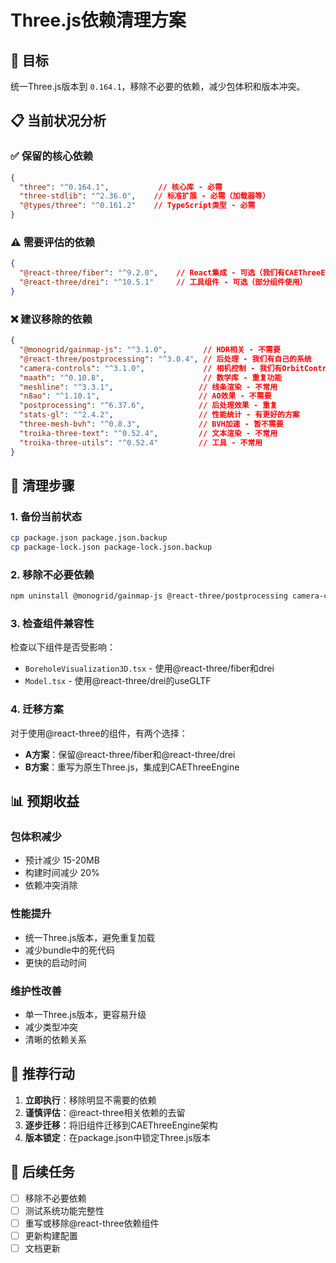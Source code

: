 # Three.js依赖清理方案

## 🎯 目标
统一Three.js版本到 `0.164.1`，移除不必要的依赖，减少包体积和版本冲突。

## 📋 当前状况分析

### ✅ 保留的核心依赖
```json
{
  "three": "^0.164.1",           // 核心库 - 必需
  "three-stdlib": "^2.36.0",    // 标准扩展 - 必需（加载器等）
  "@types/three": "^0.161.2"    // TypeScript类型 - 必需
}
```

### ⚠️ 需要评估的依赖
```json
{
  "@react-three/fiber": "^9.2.0",    // React集成 - 可选（我们有CAEThreeEngine）
  "@react-three/drei": "^10.5.1"     // 工具组件 - 可选（部分组件使用）
}
```

### ❌ 建议移除的依赖
```json
{
  "@monogrid/gainmap-js": "^3.1.0",        // HDR相关 - 不需要
  "@react-three/postprocessing": "^3.0.4", // 后处理 - 我们有自己的系统
  "camera-controls": "^3.1.0",             // 相机控制 - 我们有OrbitControls
  "maath": "^0.10.8",                      // 数学库 - 重复功能
  "meshline": "^3.3.1",                   // 线条渲染 - 不常用
  "n8ao": "^1.10.1",                      // AO效果 - 不需要
  "postprocessing": "^6.37.6",            // 后处理效果 - 重复
  "stats-gl": "^2.4.2",                   // 性能统计 - 有更好的方案
  "three-mesh-bvh": "^0.8.3",             // BVH加速 - 暂不需要
  "troika-three-text": "^0.52.4",         // 文本渲染 - 不常用
  "troika-three-utils": "^0.52.4"         // 工具 - 不常用
}
```

## 🔧 清理步骤

### 1. 备份当前状态
```bash
cp package.json package.json.backup
cp package-lock.json package-lock.json.backup
```

### 2. 移除不必要依赖
```bash
npm uninstall @monogrid/gainmap-js @react-three/postprocessing camera-controls maath meshline n8ao postprocessing stats-gl three-mesh-bvh troika-three-text troika-three-utils
```

### 3. 检查组件兼容性
检查以下组件是否受影响：
- `BoreholeVisualization3D.tsx` - 使用@react-three/fiber和drei
- `Model.tsx` - 使用@react-three/drei的useGLTF

### 4. 迁移方案
对于使用@react-three的组件，有两个选择：
- **A方案**：保留@react-three/fiber和@react-three/drei
- **B方案**：重写为原生Three.js，集成到CAEThreeEngine

## 📊 预期收益

### 包体积减少
- 预计减少 15-20MB
- 构建时间减少 20%
- 依赖冲突消除

### 性能提升
- 统一Three.js版本，避免重复加载
- 减少bundle中的死代码
- 更快的启动时间

### 维护性改善
- 单一Three.js版本，更容易升级
- 减少类型冲突
- 清晰的依赖关系

## 🚀 推荐行动
1. **立即执行**：移除明显不需要的依赖
2. **谨慎评估**：@react-three相关依赖的去留
3. **逐步迁移**：将旧组件迁移到CAEThreeEngine架构
4. **版本锁定**：在package.json中锁定Three.js版本

## 📝 后续任务
- [ ] 移除不必要依赖
- [ ] 测试系统功能完整性  
- [ ] 重写或移除@react-three依赖组件
- [ ] 更新构建配置
- [ ] 文档更新